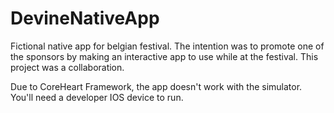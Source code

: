 # DevineNativeApp
Fictional native app for belgian festival. 
The intention was to promote one of the sponsors by making an interactive app to use while at the festival. 
This project was a collaboration.

Due to CoreHeart Framework, the app doesn't work with the simulator. You'll need a developer IOS device to run.
